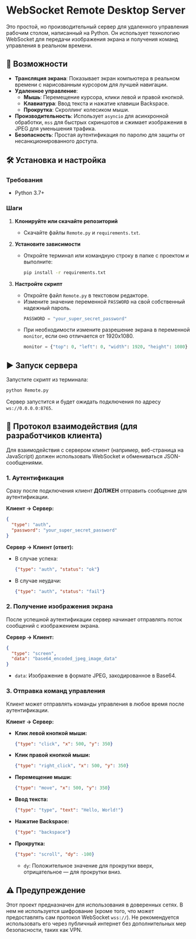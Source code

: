 # WebSocket Remote Desktop Server

Это простой, но производительный сервер для удаленного управления рабочим столом, написанный на Python. Он использует технологию WebSocket для передачи изображения экрана и получения команд управления в реальном времени.

## 🚀 Возможности

- **Трансляция экрана**: Показывает экран компьютера в реальном времени с нарисованным курсором для лучшей навигации.
- **Удаленное управление**:
  - **Мышь**: Перемещение курсора, клики левой и правой кнопкой.
  - **Клавиатура**: Ввод текста и нажатие клавиши Backspace.
  - **Прокрутка**: Скроллинг колесиком мыши.
- **Производительность**: Использует `asyncio` для асинхронной обработки, `mss` для быстрых скриншотов и сжимает изображения в JPEG для уменьшения трафика.
- **Безопасность**: Простая аутентификация по паролю для защиты от несанкционированного доступа.

## 🛠️ Установка и настройка

### Требования
- Python 3.7+

### Шаги

1. **Клонируйте или скачайте репозиторий**
   - Скачайте файлы `Remote.py` и `requirements.txt`.

2. **Установите зависимости**
   - Откройте терминал или командную строку в папке с проектом и выполните:
     ```bash
     pip install -r requirements.txt
     ```

3. **Настройте скрипт**
   - Откройте файл `Remote.py` в текстовом редакторе.
   - Измените значение переменной `PASSWORD` на свой собственный надежный пароль.
     ```python
     PASSWORD = "your_super_secret_password"
     ```
   - При необходимости измените разрешение экрана в переменной `monitor`, если оно отличается от 1920x1080.
     ```python
     monitor = {"top": 0, "left": 0, "width": 1920, "height": 1080}
     ```

## ▶️ Запуск сервера
Запустите скрипт из терминала:
```bash
python Remote.py
```
Сервер запустится и будет ожидать подключения по адресу `ws://0.0.0.0:8765`.

## 🔌 Протокол взаимодействия (для разработчиков клиента)

Для взаимодействия с сервером клиент (например, веб-страница на JavaScript) должен использовать WebSocket и обмениваться JSON-сообщениями.

### 1. Аутентификация

Сразу после подключения клиент **ДОЛЖЕН** отправить сообщение для аутентификации.

**Клиент → Сервер:**
```json
{
  "type": "auth",
  "password": "your_super_secret_password"
}
```

**Сервер → Клиент (ответ):**
- В случае успеха:
  ```json
  {"type": "auth", "status": "ok"}
  ```
- В случае неудачи:
  ```json
  {"type": "auth", "status": "fail"}
  ```

### 2. Получение изображения экрана

После успешной аутентификации сервер начинает отправлять поток сообщений с изображением экрана.

**Сервер → Клиент:**
```json
{
  "type": "screen",
  "data": "base64_encoded_jpeg_image_data"
}
```
- `data`: Изображение в формате JPEG, закодированное в Base64.

### 3. Отправка команд управления

Клиент может отправлять команды управления в любое время после аутентификации.

**Клиент → Сервер:**

- **Клик левой кнопкой мыши:**
  ```json
  {"type": "click", "x": 500, "y": 350}
  ```
- **Клик правой кнопкой мыши:**
  ```json
  {"type": "right_click", "x": 500, "y": 350}
  ```
- **Перемещение мыши:**
  ```json
  {"type": "move", "x": 500, "y": 350}
  ```
- **Ввод текста:**
  ```json
  {"type": "type", "text": "Hello, World!"}
  ```
- **Нажатие Backspace:**
  ```json
  {"type": "backspace"}
  ```
- **Прокрутка:**
  ```json
  {"type": "scroll", "dy": -100}
  ```
  - `dy`: Положительное значение для прокрутки вверх, отрицательное — для прокрутки вниз.

## ⚠️ Предупреждение
Этот проект предназначен для использования в доверенных сетях. В нем не используется шифрование (кроме того, что может предоставлять сам протокол WebSocket `wss://`). Не рекомендуется использовать его через публичный интернет без дополнительных мер безопасности, таких как VPN.
